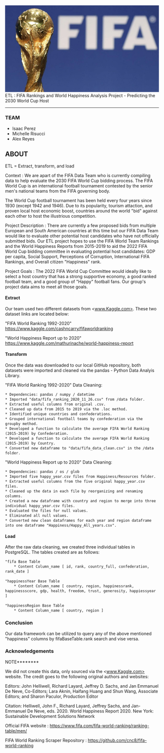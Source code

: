 
![](/images/fifaworldcuptrophy.jpg)
ETL : FIFA Rankings and World Happiness Analysis Project - Predicting the 2030 World Cup Host

- - -

### TEAM 

* Isaac Perez
* Michelle Risucci
* Alex Reyes

## ABOUT

ETL = Extract, transform, and load

Context : We are apart of the FIFA Data Team who is currently compiling data to help evaluate the 2030 FIFA World Cup bidding process. The FIFA World Cup is an international football tournament contested by the senior men's national teams from the FIFA governing body. 

The World Cup football tournament has been held every four years since 1930 (except 1942 and 1946). Due to its popularity, tourism attaction, and proven local host economic boost, countries around the world "bid" against each other to host the illustrious competition. 

Project Description : There are currently a few proposed bids from multiple European and South American countries at this time but our FIFA Data Team would like to evaluate other potential host candidates who have not officially submitted bids. Our ETL project hopes to use the FIFA World Team Rankings and the World Happiness Reports from 2015-2019 to aid the 2022 FIFA World Cup bidding committee in evaluating potential host candidates: GDP per capita, Social Support, Perceptions of Corruption, International FIFA Rankings, and Overall citizen "Happiness" rank. 

Project Goals : The 2022 FIFA World Cup Committee would ideally like to select a host country that has a strong supportive economy, a good ranked football team, and a good group of "Happy" football fans. Our group's project data aims to meet all those goals.

#### Extract

Our team used two different datasets from <www.Kaggle.com>. These two dataset links are located below: 

"FIFA World Ranking 1992-2020" https://www.kaggle.com/cashncarry/fifaworldranking

"World Happiness Report up to 2020" https://www.kaggle.com/mathurinache/world-happiness-report

#### Transform

Once the data was downloaded to our local GitHub repository, both datasets were imported and cleaned via the pandas - Python Data Analyis Library.

"FIFA World Ranking 1992-2020" Data Cleaning:

    * Dependencies: pandas / numpy / datetime
    * Imported "data/fifa_ranking_2020_11_26.csv" from /data folder. 
    * Extracted useful columns from original .csv. 
    * Cleaned up data from 2015 to 2019 via the .loc method. 
    * Identified unique countries and confederations. 
    * Grouped international football teams by confederation via the groupby method.
    * Developed a function to calculate the average FIFA World Ranking (2015-2019) by Confederation.
    * Developed a function to calculate the average FIFA World Ranking (2015-2019) by Country.
    * Converted new dataframe to "data/fifa_data_clean.csv" in the /data folder. 

"World Happiness Report up to 2020" Data Cleaning:

    * Dependencies: pandas / os / glob
    * Imported five happy_year.csv files from Happiness/Resources folder.
    * Extracted useful columns from the five original happy_year.csv files.
    * Cleaned up the data in each file by reorganizing and renaming columns.
    * Created a new dataframe with country and region to merge into three individual happy_year.csv files.
    * Evaluated the files for null values. 
    * Eliminated all null values. 
    * Converted new clean dataframes for each year and region dataframe into one dataframe "Happiness/Happy_All_years.csv".

#### Load

After the raw data cleaning, we created three individual tables in PostgreSQL. The tables created are as follows: 

    "fifa Base Table
        * Content Column_name [ id, rank, country_full, confederation, rank_date ] 

    "happinessYear Base Table
        * Content Column_name [ country, region, happinessrank, happinessscore, gdp, health, freedom, trust, generosity, happiessyear ]

    "happinessRegion Base Table
        * Content Column_name [ country, region ]


### Conclusion

Our data framework can be utilized to query any of the above mentioned "happiness" columns by fifaBaseTable.rank search and vise versa. 

### Acknowledgements

NOTE******** 

We did not create this data, only sourced via the <www.Kaggle.com> website. The credit goes to the following original authors and websites: 

Editors: John Helliwell, Richard Layard, Jeffrey D. Sachs, and Jan Emmanuel De Neve, Co-Editors; Lara Aknin, Haifang Huang and Shun Wang, Associate Editors; and Sharon Paculor, Production Editor

Citation:
Helliwell, John F., Richard Layard, Jeffrey Sachs, and Jan-Emmanuel De Neve, eds. 2020. World Happiness Report 2020. New York: Sustainable Development Solutions Network

Official FIFA website : https://www.fifa.com/fifa-world-ranking/ranking-table/men/

FIFA World Ranking Scraper Repository : https://github.com/cnc8/fifa-world-ranking

